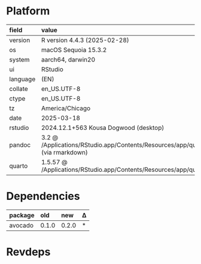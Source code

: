 # Platform

|field    |value                                                                                            |
|:--------|:------------------------------------------------------------------------------------------------|
|version  |R version 4.4.3 (2025-02-28)                                                                     |
|os       |macOS Sequoia 15.3.2                                                                             |
|system   |aarch64, darwin20                                                                                |
|ui       |RStudio                                                                                          |
|language |(EN)                                                                                             |
|collate  |en_US.UTF-8                                                                                      |
|ctype    |en_US.UTF-8                                                                                      |
|tz       |America/Chicago                                                                                  |
|date     |2025-03-18                                                                                       |
|rstudio  |2024.12.1+563 Kousa Dogwood (desktop)                                                            |
|pandoc   |3.2 @ /Applications/RStudio.app/Contents/Resources/app/quarto/bin/tools/aarch64/ (via rmarkdown) |
|quarto   |1.5.57 @ /Applications/RStudio.app/Contents/Resources/app/quarto/bin/quarto                      |

# Dependencies

|package |old   |new   |Δ  |
|:-------|:-----|:-----|:--|
|avocado |0.1.0 |0.2.0 |*  |

# Revdeps

